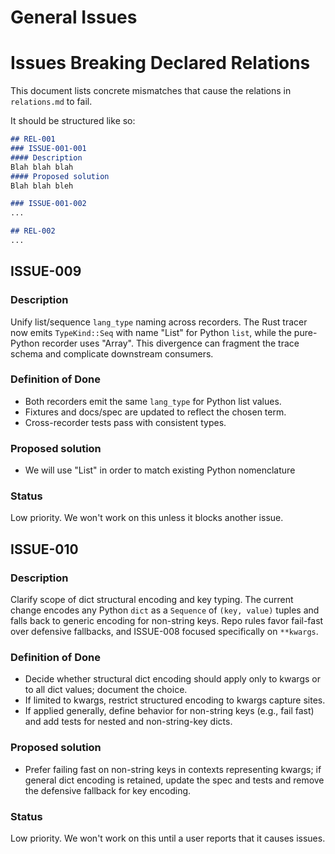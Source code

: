 # General Issues

# Issues Breaking Declared Relations

This document lists concrete mismatches that cause the relations in `relations.md` to fail.

It should be structured like so:
```md
## REL-001
### ISSUE-001-001
#### Description
Blah blah blah
#### Proposed solution
Blah blah bleh

### ISSUE-001-002
...

## REL-002
...
```

## ISSUE-009
### Description
Unify list/sequence `lang_type` naming across recorders. The Rust tracer now
emits `TypeKind::Seq` with name "List" for Python `list`, while the
pure-Python recorder uses "Array". This divergence can fragment the trace
schema and complicate downstream consumers.

### Definition of Done
- Both recorders emit the same `lang_type` for Python list values.
- Fixtures and docs/spec are updated to reflect the chosen term.
- Cross-recorder tests pass with consistent types.

### Proposed solution
- We will use "List" in order to match existing Python nomenclature

### Status
Low priority. We won't work on this unless it blocks another issue.


## ISSUE-010
### Description
Clarify scope of dict structural encoding and key typing. The current change
encodes any Python `dict` as a `Sequence` of `(key, value)` tuples and falls
back to generic encoding for non-string keys. Repo rules favor fail-fast over
defensive fallbacks, and ISSUE-008 focused specifically on `**kwargs`.

### Definition of Done
- Decide whether structural dict encoding should apply only to kwargs or to all
  dict values; document the choice.
- If limited to kwargs, restrict structured encoding to kwargs capture sites.
- If applied generally, define behavior for non-string keys (e.g., fail fast)
  and add tests for nested and non-string-key dicts.

### Proposed solution
- Prefer failing fast on non-string keys in contexts representing kwargs; if
  general dict encoding is retained, update the spec and tests and remove the
  defensive fallback for key encoding.

### Status
Low priority. We won't work on this until a user reports that it causes issues.

